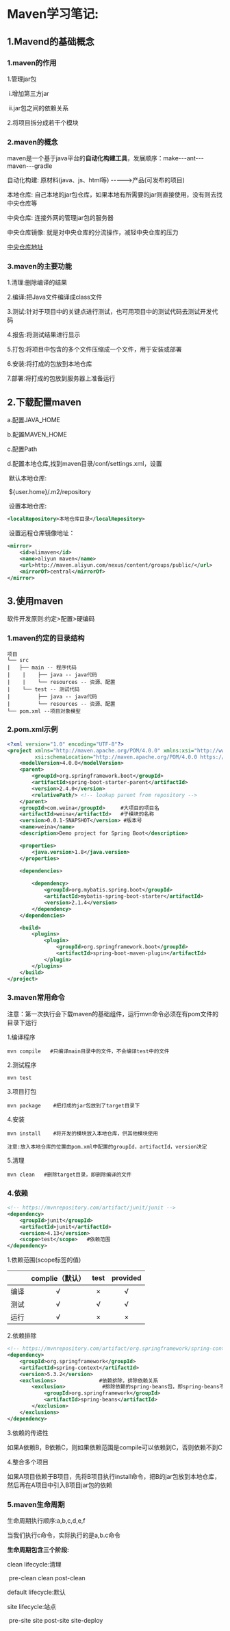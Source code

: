 # Maven学习笔记:

## 1.Mavend的基础概念

### 1.maven的作用

1.管理jar包

​	i.增加第三方jar

​	ii.jar包之间的依赖关系

2.将项目拆分成若干个模块

### 2.maven的概念

maven是一个基于java平台的**自动化构建工具**，发展顺序：make---ant---maven---gradle

自动化构建: 原材料(java、js、html等) ----->产品(可发布的项目)

本地仓库: 自己本地的jar包仓库，如果本地有所需要的jar则直接使用，没有则去找中央仓库等

中央仓库: 连接外网的管理jar包的服务器

中央仓库镜像: 就是对中央仓库的分流操作，减轻中央仓库的压力

[中央仓库地址](https://mvnrepository.com/)

### 3.maven的主要功能

1.清理:删除编译的结果

2.编译:把Java文件编译成class文件

3.测试:针对于项目中的关键点进行测试，也可用项目中的测试代码去测试开发代码

4.报告:将测试结果进行显示

5.打包:将项目中包含的多个文件压缩成一个文件，用于安装或部署

6.安装:将打成的包放到本地仓库

7.部署:将打成的包放到服务器上准备运行

##  2.下载配置maven

a.配置JAVA_HOME

b.配置MAVEN_HOME

c.配置Path

d.配置本地仓库,找到maven目录/conf/settings.xml，设置

​	默认本地仓库:

​		${user.home}/.m2/repository

​	设置本地仓库: 

```xml
<localRepository>本地仓库目录</localRepository>
```

​	设置远程仓库镜像地址：

```xml
<mirror>
    <id>alimaven</id>
    <name>aliyun maven</name>
    <url>http://maven.aliyun.com/nexus/content/groups/public/</url>
    <mirrorOf>central</mirrorOf>
</mirror>
```

## 3.使用maven

软件开发原则:约定>配置>硬编码

### 1.maven约定的目录结构

```目录结构
项目
└── src
|   ├── main -- 程序代码  
|    |    ├── java -- java代码
|    |    └── resources -- 资源、配置
|    └── test -- 测试代码 
|         ├── java -- java代码 
|         └── resources -- 资源、配置
└── pom.xml --项目对象模型   
```

### 2.pom.xml示例

```xml
<?xml version="1.0" encoding="UTF-8"?>
<project xmlns="http://maven.apache.org/POM/4.0.0" xmlns:xsi="http://www.w3.org/2001/XMLSchema-instance"
         xsi:schemaLocation="http://maven.apache.org/POM/4.0.0 https://maven.apache.org/xsd/maven-4.0.0.xsd">
    <modelVersion>4.0.0</modelVersion>
    <parent>
        <groupId>org.springframework.boot</groupId>
        <artifactId>spring-boot-starter-parent</artifactId>
        <version>2.4.0</version>
        <relativePath/> <!-- lookup parent from repository -->
    </parent>
    <groupId>com.weina</groupId>     #大项目的项目名
    <artifactId>weina</artifactId>   #子模块的名称
    <version>0.0.1-SNAPSHOT</version> #版本号
    <name>weina</name>
    <description>Demo project for Spring Boot</description>

    <properties>
        <java.version>1.8</java.version>
    </properties>

    <dependencies>
      
        <dependency>
            <groupId>org.mybatis.spring.boot</groupId>
            <artifactId>mybatis-spring-boot-starter</artifactId>
            <version>2.1.4</version>
        </dependency>
    </dependencies>

    <build>
        <plugins>
            <plugin>
                <groupId>org.springframework.boot</groupId>
                <artifactId>spring-boot-maven-plugin</artifactId>
            </plugin>
        </plugins>
    </build>
</project>

```

### 3.maven常用命令

注意：第一次执行会下载maven的基础组件，运行mvn命令必须在有pom文件的目录下运行

1.编译程序

```maven
mvn compile   #只编译main目录中的文件，不会编译test中的文件
```

2.测试程序

```maven
mvn test
```

3.项目打包

```maven
mvn package    #把打成的jar包放到了target目录下
```

4.安装

```maven
mvn install    #将开发的模块放入本地仓库，供其他模块使用

注意:放入本地仓库的位置由pom.xml中配置的groupId，artifactId，version决定
```

5.清理

```maven
mvn clean   #删除target目录，即删除编译的文件
```

### 4.依赖

```xml
<!-- https://mvnrepository.com/artifact/junit/junit -->
<dependency>
    <groupId>junit</groupId>
    <artifactId>junit</artifactId>
    <version>4.13</version>
    <scope>test</scope>   #依赖范围
</dependency>
```

1.依赖范围(scope标签的值)

|      | complie（默认） | test | provided |
| :--: | :-------------: | :--: | :------: |
| 编译 |        √        |  ×   |    √     |
| 测试 |        √        |  √   |    √     |
| 运行 |        √        |  ×   |    ×     |

2.依赖排除

```xml
<!-- https://mvnrepository.com/artifact/org.springframework/spring-context -->
<dependency>
    <groupId>org.springframework</groupId>
    <artifactId>spring-context</artifactId>
    <version>5.3.2</version>
    <exclusions>              #依赖排除，排除依赖关系
        <exclusion>            #排除依赖的spring-beans包，即spring-beans不会引入项目中
            <groupId>org.springframework</groupId>
    		<artifactId>spring-beans</artifactId>
        </exclusion>
    </exclusions>
</dependency>
```

3.依赖的传递性

如果A依赖B，B依赖C，则如果依赖范围是compile可以依赖到C，否则依赖不到C

4.整合多个项目

如果A项目依赖于B项目，先将B项目执行install命令，把B的jar包放到本地仓库，然后再在A项目中引入B项目jar包的依赖

### 5.maven生命周期

生命周期执行顺序:a,b,c,d,e,f

当我们执行c命令，实际执行的是a,b.c命令

**生命周期包含三个阶段:**

clean lifecycle:清理

​	pre-clean     clean      post-clean

default lifecycle:默认

site lifecycle:站点

​	pre-site    site     post-site    site-deploy

 
